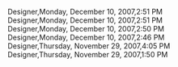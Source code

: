 ﻿Designer,Monday, December 10, 2007,2:51 PM  Designer,Monday, December 10, 2007,2:51 PM  Designer,Monday, December 10, 2007,2:50 PM  Designer,Monday, December 10, 2007,2:46 PM  Designer,Thursday, November 29, 2007,4:05 PM  Designer,Thursday, November 29, 2007,1:50 PM
